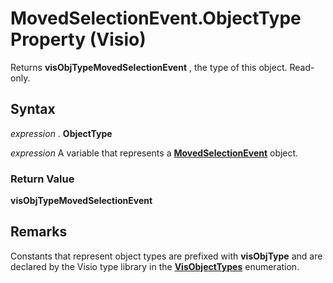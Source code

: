 
# MovedSelectionEvent.ObjectType Property (Visio)

Returns  **visObjTypeMovedSelectionEvent** , the type of this object. Read-only.


## Syntax

 _expression_ . **ObjectType**

 _expression_ A variable that represents a **[MovedSelectionEvent](e29b0f23-08b6-7c63-9955-4a989c6e6892.md)** object.


### Return Value

 **visObjTypeMovedSelectionEvent**


## Remarks

Constants that represent object types are prefixed with  **visObjType** and are declared by the Visio type library in the **[VisObjectTypes](47d8b8f5-e402-7305-69d7-79d55d5c7f9e.md)** enumeration.

